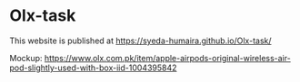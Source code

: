 # Olx-task
This website is published at https://syeda-humaira.github.io/Olx-task/

Mockup: https://www.olx.com.pk/item/apple-airpods-original-wireless-air-pod-slightly-used-with-box-iid-1004395842

